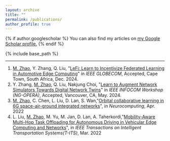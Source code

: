 ```yaml
---
layout: archive
title: ""
permalink: /publications/
author_profile: true
---
```


{% if author.googlescholar %}
  You can also find my articles on <u><a href="https://scholar.google.com/citations?user=VdsvDfUAAAAJ&hl=zh-CN">my Google Scholar profile</a>.</u>
{% endif %}

{% include base_path %}

<!-- {% for post in site.publications reversed %}
  {% include archive-single.html %}
{% endfor %} -->

------

1. <u>M. Zhao</u>, Y. Zhang, Q. Liu, "[LeFi: Learn to Incentivize Federated Learning in Automotive Edge Computing](https://arxiv.org/abs/2311.12720)" in *IEEE GLOBECOM*, Accepted, Cape Town, South Africa, Dec. 2024.
2. Y. Zhang, <u>M. Zhao</u>, Q. Liu, Nakjung Choi, "[Learn to Augment Network Simulators Towards Digital Network Twins](https://arxiv.org/abs/2311.12745)" in *IEEE INFOCOM Workshop (NG-OPERA)*, Accepted, Vancouver, CA, May. 2024.
3. <u>M. Zhao</u>, C. Chen, L. Liu, D. Lan, S. Wan,"[Orbital collaborative learning in 6G space-air-ground integrated networks](https://www.sciencedirect.com/science/article/pii/S0925231222004945?casa_token=j0x5on8_Z-MAAAAA:R7HGQKa1Ee2V3g3SyVaxqSXxGXNQZw7TzzeAcGeLTNl1h19RlOd6js-Gq8RVqclLzBvGLEBvQQ)", in *Neurocomputing*, Apr. 2022
4. L. Liu, <u>M. Zhao</u>, M. Yu, M. Jan, D. Lan, A. Taherkordi,"[Mobility-Aware Multi-Hop Task Offloading for Autonomous Driving in Vehicular Edge Computing and Networks](https://ieeexplore.ieee.org/stamp/stamp.jsp?tp=&arnumber=9686591)", in *IEEE Transactions on Intelligent Transportation Systems(T-ITS)*, Mar. 2022
